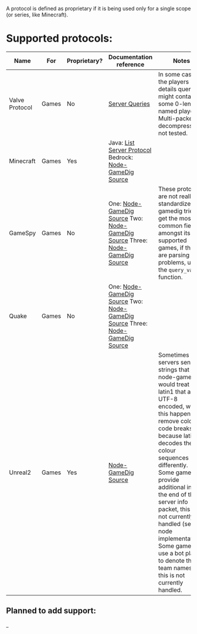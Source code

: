 A protocol is defined as proprietary if it is being used only for a single scope (or series, like Minecraft).

# Supported protocols:
| Name           | For   | Proprietary? | Documentation reference                                                                                                                                                                                                                                                                                             | Notes                                                                                                                                                                               |
|----------------|-------|--------------|---------------------------------------------------------------------------------------------------------------------------------------------------------------------------------------------------------------------------------------------------------------------------------------------------------------------|-------------------------------------------------------------------------------------------------------------------------------------------------------------------------------------|
| Valve Protocol | Games | No           | [Server Queries](https://developer.valvesoftware.com/wiki/Server_queries)                                                                                                                                                                                                                                           | In some cases, the players details query might contain some 0-length named players. Multi-packet decompression not tested.                                                          |
| Minecraft      | Games | Yes          | Java: [List Server Protocol](https://wiki.vg/Server_List_Ping) <br> Bedrock: [Node-GameDig Source](https://github.com/gamedig/node-gamedig/blob/master/protocols/minecraftbedrock.js)                                                                                                                               |                                                                                                                                                                                     |
| GameSpy        | Games | No           | One: [Node-GameDig Source](https://github.com/gamedig/node-gamedig/blob/master/protocols/gamespy1.js) Two: [Node-GameDig Source](https://github.com/gamedig/node-gamedig/blob/master/protocols/gamespy2.js) Three: [Node-GameDig Source](https://github.com/gamedig/node-gamedig/blob/master/protocols/gamespy3.js) | These protocols are not really standardized, gamedig tries to get the most common fields amongst its supported games, if there are parsing problems, use the `query_vars` function. |
| Quake          | Games | No           | One: [Node-GameDig Source](https://github.com/gamedig/node-gamedig/blob/master/protocols/quake1.js) Two: [Node-GameDig Source](https://github.com/gamedig/node-gamedig/blob/master/protocols/quake2.js) Three: [Node-GameDig Source](https://github.com/gamedig/node-gamedig/blob/master/protocols/quake3.js)       |                                                                                                                                                                                     |
| Unreal2        | Games  | Yes         | [Node-GameDig Source](https://github.com/gamedig/node-gamedig) | Sometimes servers send strings that node-gamedig would treat as latin1 that are UTF-8 encoded, when this happens the remove color code breaks because latin1 decodes the colour sequences differently. Some games provide additional info at the end of the server info packet, this is not currently handled (see the node implementation). Some games use a bot player to denote the team names, this is not currently handled. |

## Planned to add support:
_
